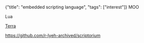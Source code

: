 {"title": "embedded scripting language", "tags": ["interest"]}
MOO

Lua

[Terra](https://terralang.org/)

https://github.com/r-lyeh-archived/scriptorium

